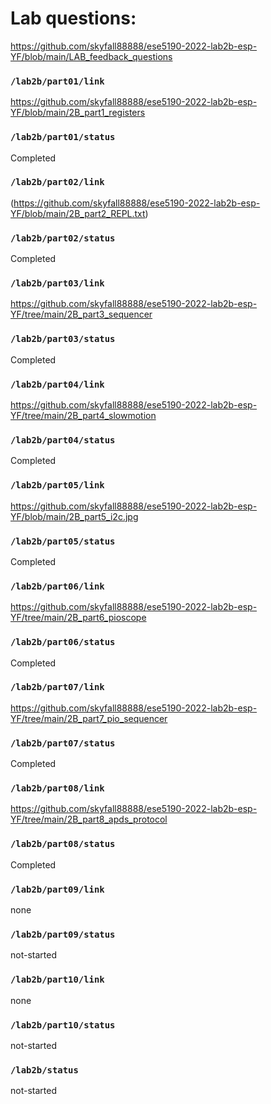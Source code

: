 # Lab questions:
https://github.com/skyfall88888/ese5190-2022-lab2b-esp-YF/blob/main/LAB_feedback_questions

### `/lab2b/part01/link`
https://github.com/skyfall88888/ese5190-2022-lab2b-esp-YF/blob/main/2B_part1_registers
### `/lab2b/part01/status`
Completed

### `/lab2b/part02/link`
(https://github.com/skyfall88888/ese5190-2022-lab2b-esp-YF/blob/main/2B_part2_REPL.txt)
### `/lab2b/part02/status`
Completed

### `/lab2b/part03/link`
https://github.com/skyfall88888/ese5190-2022-lab2b-esp-YF/tree/main/2B_part3_sequencer
### `/lab2b/part03/status`
Completed

### `/lab2b/part04/link`
https://github.com/skyfall88888/ese5190-2022-lab2b-esp-YF/tree/main/2B_part4_slowmotion
### `/lab2b/part04/status`
Completed

### `/lab2b/part05/link`
https://github.com/skyfall88888/ese5190-2022-lab2b-esp-YF/blob/main/2B_part5_i2c.jpg
### `/lab2b/part05/status`
Completed

### `/lab2b/part06/link`
https://github.com/skyfall88888/ese5190-2022-lab2b-esp-YF/tree/main/2B_part6_pioscope
### `/lab2b/part06/status`
Completed

### `/lab2b/part07/link`
https://github.com/skyfall88888/ese5190-2022-lab2b-esp-YF/tree/main/2B_part7_pio_sequencer
### `/lab2b/part07/status`
Completed

### `/lab2b/part08/link`
https://github.com/skyfall88888/ese5190-2022-lab2b-esp-YF/tree/main/2B_part8_apds_protocol
### `/lab2b/part08/status`
Completed

### `/lab2b/part09/link`
none
### `/lab2b/part09/status`
not-started
### `/lab2b/part10/link`
none
### `/lab2b/part10/status`
not-started
### `/lab2b/status`
not-started
